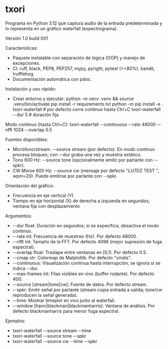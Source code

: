 # txori
Programa en Python 3.12 que captura audio de la entrada predeterminada y lo representa en un gráfico waterfall (espectrograma).

Versión 1.0 build 001

Características:
- Paquete instalable con separación de lógica (OOP) y manejo de excepciones.
- CI: ruff, black, PEP8, PEP257, mypy, pyright, pytest (>=80%), bandit, trufflehog.
- Documentación automática con pdoc.

Instalación y uso rápido:
- Crear entorno y ejecutar:
  python -m venv .venv && source .venv/bin/activate
  pip install -r requirements.txt
  python -m pip install -e .
  txori-waterfall  # por defecto corre continuo hasta Ctrl+C
  txori-waterfall --dur 5  # duración fija

Modo continuo (hasta Ctrl+C):
  txori-waterfall --continuous --rate 48000 --nfft 1024 --overlap 0.5

Fuentes disponibles:
- Micrófono/stream: --source stream (por defecto). En modo continuo procesa bloques; con --dur graba una vez y muestra estático.
- Tono 600 Hz: --source tone (opcionalmente emitir por parlante con --spkr).
- CW Morse 600 Hz: --source cw (mensaje por defecto "LU7DZ TEST     ", wpm=20). Puede emitirse por parlante con --spkr.

Orientación del gráfico:
- Frecuencia en eje vertical (Y)
- Tiempo en eje horizontal (X) de derecha a izquierda en segundos; ventana fija con desplazamiento

Argumentos:
- --dur float: Duración en segundos; si se especifica, desactiva el modo continuo.
- --rate int: Frecuencia de muestreo (Hz). Por defecto 48000.
- --nfft int: Tamaño de la FFT. Por defecto 4096 (mejor supresión de fuga espectral).
- --overlap float: Traslape entre ventanas en [0,1). Por defecto 0.5.
- --cmap str: Colormap de Matplotlib. Por defecto "viridis".
- --continuous: Visualización continua hasta interrupción; se ignora si se indica --dur.
- --max-frames int: Filas visibles en vivo (buffer rodante). Por defecto 400.
- --source [stream|tone|cw]: Fuente de datos. Por defecto stream.
- --spkr: Emitir señal por parlante (stream copia entrada a salida; tone/cw reproducen la señal generada).
- --time: Mostrar timeplot en vivo junto al waterfall.
- --window [hann|blackman|blackmanharris]: Ventana de análisis. Por defecto blackmanharris para menor fuga espectral.

Ejemplos:
- txori-waterfall --source stream --time
- txori-waterfall --source tone --spkr
- txori-waterfall --source cw --time --spkr
